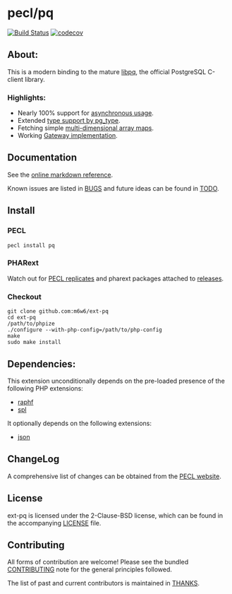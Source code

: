 # pecl/pq

[![Build Status](https://github.com/m6w6/ext-pq/workflows/ci/badge.svg?branch=master)](https://github.com/m6w6/ext-pq/actions?query=branch%3Amaster+workflow%3Aci)
[![codecov](https://codecov.io/gh/m6w6/ext-pq/branch/master/graph/badge.svg?token=Nku9tz8EMj)](https://codecov.io/gh/m6w6/ext-pq)

## About:

This is a modern binding to the mature [libpq](http://www.postgresql.org/docs/current/static/libpq.html), the official PostgreSQL C-client library.

### Highlights:

* Nearly 100% support for [asynchronous usage](https://mdref.m6w6.name/pq/Connection/:+Asynchronous+Usage).
* Extended [type support by pg_type](https://mdref.m6w6.name/pq/Types/:+Overview).
* Fetching simple [multi-dimensional array maps](https://mdref.m6w6.name/pq/Result/map).
* Working [Gateway implementation](https://github.com/m6w6/pq-gateway).

## Documentation

See the [online markdown reference](https://mdref.m6w6.name/pq).

Known issues are listed in [BUGS](./BUGS) and future ideas can be found in [TODO](./TODO).

## Install

### PECL

	pecl install pq

### PHARext

Watch out for [PECL replicates](https://replicator.pharext.org?pq)
and pharext packages attached to [releases](https://github.com/m6w6/ext-pq/releases).

### Checkout

	git clone github.com:m6w6/ext-pq
	cd ext-pq
	/path/to/phpize
	./configure --with-php-config=/path/to/php-config
	make
	sudo make install

## Dependencies:

This extension unconditionally depends on the pre-loaded presence of the following PHP extensions:

- [raphf](http://pecl.php.net/package/raphf)
- [spl](http://php.net/spl)

It optionally depends on the following extensions:

* [json](http://php.net/json)

## ChangeLog

A comprehensive list of changes can be obtained from the
[PECL website](https://pecl.php.net/package-changelog.php?package=pq).

## License

ext-pq is licensed under the 2-Clause-BSD license, which can be found in
the accompanying [LICENSE](./LICENSE) file.

## Contributing

All forms of contribution are welcome! Please see the bundled
[CONTRIBUTING](./CONTRIBUTING.md) note for the general principles followed.

The list of past and current contributors is maintained in [THANKS](./THANKS).
